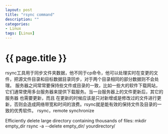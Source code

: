 ```yaml
---
layout: post
title: "rsync command"
description: ""
categories: 
- Linux
tags: [Linux]
---
```

{{ page.title }}
================
rsync工具用于同步文件夹数据，他不同于cp命令，他可以处理实时在变更的文件，把源文件目录和目标数据目录同步，对于两个目录相同的部分数据则不会处理。
服务器之间常常要保持些文件或目录的一致，比如一些大的软件下载网站，它们通常使用多台服务器来提供下载服务。当一台服务器上的文件更新后，其它的服务器 也需要更新，而且 在更新的时候应该是只对新增或是修改过的文件进行更新，否则会造成网络带宽和时间的浪费。rsync就是能有效的保持文件及目录的一致的优秀软件。
rsync，remote synchronize

Efficiently delete large directory containing thousands of files:
mkdir empty_dir
rsync -a --delete empty_dir/    yourdirectory/
